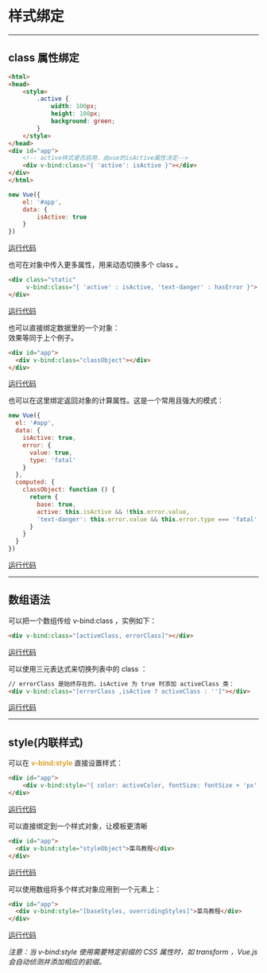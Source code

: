 # 样式绑定
***
## class 属性绑定
```html
<html>
<head>
    <style>
        .active {
            width: 100px;
            height: 100px;
            background: green;
        }
    </style>
</head>
<div id="app">
    <!-- active样式是否启用，由vue的isActive属性决定-->
    <div v-bind:class="{ 'active': isActive }"></div>
</div>
</html>
```
```javascript
new Vue({
    el: '#app',
    data: {
        isActive: true
    }
})
```
[运行代码](code/样式绑定.html)

也可在对象中传入更多属性，用来动态切换多个 class 。
```html
<div class="static"
     v-bind:class="{ 'active' : isActive, 'text-danger' : hasError }">
</div>
```
[运行代码](code/样式绑定1.html)

也可以直接绑定数据里的一个对象：   
效果等同于上个例子。
```html
<div id="app">
  <div v-bind:class="classObject"></div>
</div>
```
[运行代码](code/样式绑定2.html)

也可以在这里绑定返回对象的计算属性。这是一个常用且强大的模式：
```javascript
new Vue({
  el: '#app',
  data: {
    isActive: true,
    error: {
      value: true,
      type: 'fatal'
    }
  },
  computed: {
    classObject: function () {
      return {
        base: true,
        active: this.isActive && !this.error.value,
        'text-danger': this.error.value && this.error.type === 'fatal',
      }
    }
  }
})
```
[运行代码](code/样式绑定3.html)
***
## 数组语法
可以把一个数组传给 v-bind:class ，实例如下：
```html
<div v-bind:class="[activeClass, errorClass]"></div>
```
[运行代码](code/样式绑定4.html)

可以使用三元表达式来切换列表中的 class ：
```html
// errorClass 是始终存在的，isActive 为 true 时添加 activeClass 类：
<div v-bind:class="[errorClass ,isActive ? activeClass : '']"></div>
```
[运行代码](code/样式绑定5.html)
***
## style(内联样式)
可以在 <font color=#dea32c>**v-bind:style**</font> 直接设置样式：
```html
<div id="app">
    <div v-bind:style="{ color: activeColor, fontSize: fontSize + 'px' }">菜鸟教程</div>
</div>
```
[运行代码](code/样式绑定6.html)

可以直接绑定到一个样式对象，让模板更清晰
```html
<div id="app">
  <div v-bind:style="styleObject">菜鸟教程</div>
</div>
```
[运行代码](code/样式绑定7.html)

可以使用数组将多个样式对象应用到一个元素上：
```html
<div id="app">
  <div v-bind:style="[baseStyles, overridingStyles]">菜鸟教程</div>
</div>
```
[运行代码](code/样式绑定8.html)

*注意：当 v-bind:style 使用需要特定前缀的 CSS 属性时，如 transform ，Vue.js 会自动侦测并添加相应的前缀。*







